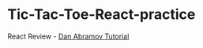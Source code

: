 # Tic-Tac-Toe-React-practice
React Review - [Dan Abramov Tutorial](https://reactjs.org/tutorial/tutorial.html) 

